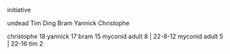 initiative

undead
Tim
Ding
Bram
Yannick
Christophe




christophe 18 
yannick 17
bram 15
myconid adult 8 | 22-8-12
myconid adult 5 | 22-16
tim 2